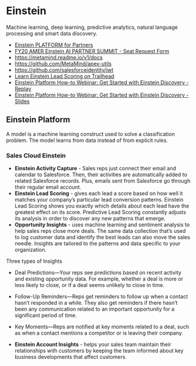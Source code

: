 # Einstein
Machine learning, deep learning, predictive analytics, natural language processing and smart data discovery.
* [Einstein PLATFORM for Partners](https://trailhead.salesforce.com/users/nmoscaritolo/trailmixes/einstein-platform-for-partners)
* [FY20 AMER Einstein AI PARTNER SUMMIT - Seat Request Form](https://docs.google.com/forms/d/e/1FAIpQLSdkzr3Veq4d__IKrsplAqoq4GtpQ-vpfXhDxSj6XctJPNvAaw/viewform)
* https://metamind.readme.io/v1/docs
* https://github.com/MetaMind/apex-utils
* https://github.com/salesforceidentity/jwt
* [Learn Einstein Lead Scoring on Trailhead](https://developer.salesforce.com/promotions/orgs/einsteinleadscoring)
* [Einstein Platform How-to Webinar: Get Started with Einstein Discovery - Replay](http://salesforce.vidyard.com/watch/ozCijf3M5yAjZk9QJ9A5Pg)
* [Einstein Platform How-to Webinar: Get Started with Einstein Discovery - Slides](https://success.salesforce.com/0693A000007SadUQAS)

## Einstein Platform

A model is a machine learning construct used to solve a classification problem.  The model learns from data instead of from explicit rules.  


### Sales Cloud Einstein
 * __Einstein Activity Capture__ - Sales reps just connect their email and calendar to Salesforce. Then, their activities are automatically added to related Salesforce records. Plus, emails sent from Salesforce go through their regular email account.
 * __Einstein Lead Scoring__ - gives each lead a score based on how well it matches your company’s particular lead conversion patterns.  Einstein Lead Scoring shows you exactly which details about each lead have the greatest effect on its score.  Predictive Lead Scoring constantly adjusts its analysis in order to discover any new patterns that emerge.
 * __Opportunity Insights__ - uses machine learning and sentiment analysis to help sales reps close more deals. The same data collection that’s used to log customer data and identify the best leads can also move the sales needle. Insights are tailored to the patterns and data specific to your organization.

  Three types of Insights
  * Deal Predictions—Your reps see predictions based on recent activity and existing opportunity data. For example, whether a deal is more or less likely to close, or if a deal seems unlikely to close in time.
  * Follow-Up Reminders—Reps get reminders to follow up when a contact hasn’t responded in a while. They also get reminders if there hasn’t been any communication related to an important opportunity for a significant period of time.
  * Key Moments—Reps are notified at key moments related to a deal, such as when a contact mentions a competitor or is leaving their company.

 * __Einstein Account Insights__ - helps your sales team maintain their relationships with customers by keeping the team informed about key business developments that affect customers. 
